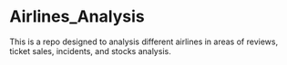 # Airlines_Analysis
This is a repo designed to analysis different airlines in areas of reviews, ticket sales, incidents, and stocks analysis.
